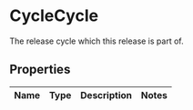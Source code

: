

# CycleCycle

The release cycle which this release is part of.

## Properties

Name | Type | Description | Notes
------------ | ------------- | ------------- | -------------



